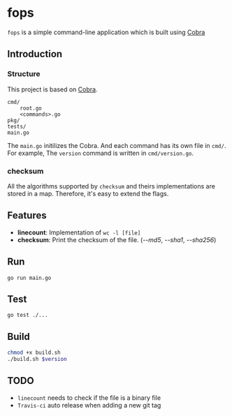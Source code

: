 # fops

`fops` is a simple command-line application which is built using [Cobra](https://github.com/spf13/cobra)

## Introduction

### Structure

This project is based on [Cobra](https://github.com/spf13/cobra).

```
cmd/
    root.go
    <commands>.go
pkg/
tests/
main.go
```

The `main.go` initilizes the Cobra. And each command has its own file in `cmd/`. For example, The `version` command is written in `cmd/version.go`.

### checksum

All the algorithms supported by `checksum` and theirs implementations are stored in a map. Therefore, it's easy to extend the flags. 

## Features
- **linecount**: Implementation of `wc -l [file]`
- **checksum**: Print the checksum of the file. (*--md5*, *--sha1*, *--sha256*)

## Run

```
go run main.go
```

## Test

```
go test ./...
```

## Build

```bash
chmod +x build.sh
./build.sh $version
```

## TODO

- `linecount` needs to check if the file is a binary file
- `Travis-ci` auto release when adding a new git tag